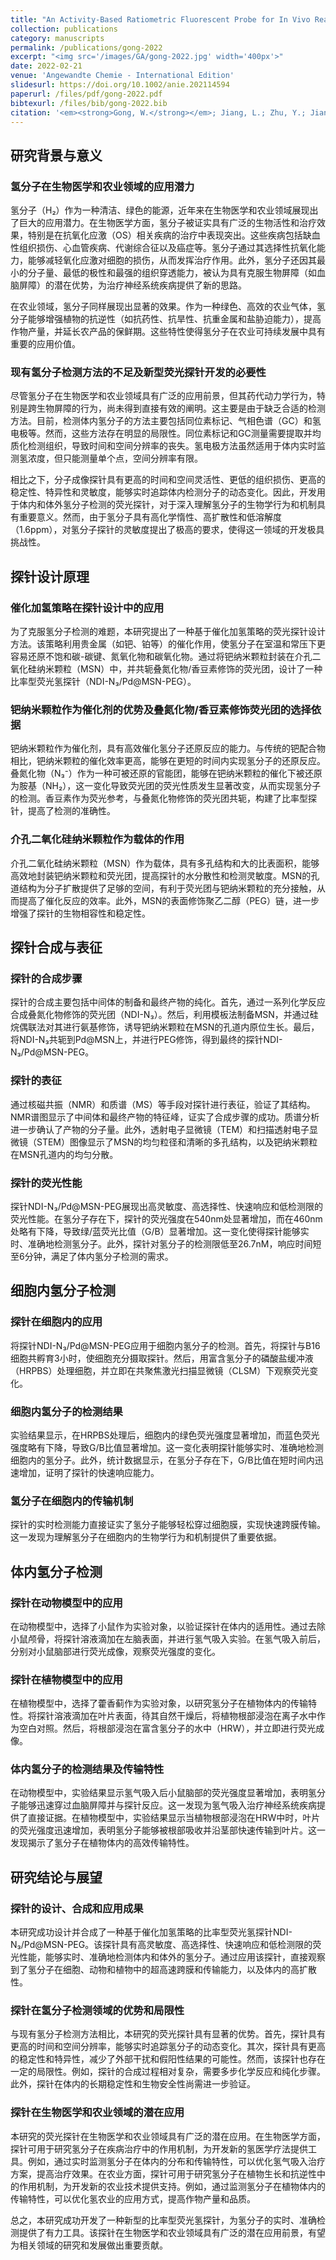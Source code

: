 ```yaml
---
title: "An Activity-Based Ratiometric Fluorescent Probe for In Vivo Real-Time Imaging of Hydrogen Molecules"
collection: publications
category: manuscripts
permalink: /publications/gong-2022
excerpt: "<img src='/images/GA/gong-2022.jpg' width='400px'>"
date: 2022-02-21
venue: 'Angewandte Chemie - International Edition'
slidesurl: https://doi.org/10.1002/anie.202114594
paperurl: /files/pdf/gong-2022.pdf
bibtexurl: /files/bib/gong-2022.bib
citation: '<em><strong>Gong, W.</strong></em>; Jiang, L.; Zhu, Y.; Jiang, M.; Chen, D.; Jin, Z.; Qin, S.; Yu, Z.; He, Q. An Activity‐Based Ratiometric Fluorescent Probe for In Vivo Real‐Time Imaging of Hydrogen Molecules. <em>Angew. Chem. Int. Ed.</em>, <strong>2022</strong>, <em>61</em> (9), e202114594. https://doi.org/10.1002/anie.202114594.'
---
```



## 研究背景与意义

### 氢分子在生物医学和农业领域的应用潜力

氢分子（H₂）作为一种清洁、绿色的能源，近年来在生物医学和农业领域展现出了巨大的应用潜力。在生物医学方面，氢分子被证实具有广泛的生物活性和治疗效果，特别是在抗氧化应激（OS）相关疾病的治疗中表现突出。这些疾病包括缺血性组织损伤、心血管疾病、代谢综合征以及癌症等。氢分子通过其选择性抗氧化能力，能够减轻氧化应激对细胞的损伤，从而发挥治疗作用。此外，氢分子还因其最小的分子量、最低的极性和最强的组织穿透能力，被认为具有克服生物屏障（如血脑屏障）的潜在优势，为治疗神经系统疾病提供了新的思路。

在农业领域，氢分子同样展现出显著的效果。作为一种绿色、高效的农业气体，氢分子能够增强植物的抗逆性（如抗药性、抗旱性、抗重金属和盐胁迫能力），提高作物产量，并延长农产品的保鲜期。这些特性使得氢分子在农业可持续发展中具有重要的应用价值。

### 现有氢分子检测方法的不足及新型荧光探针开发的必要性

尽管氢分子在生物医学和农业领域具有广泛的应用前景，但其药代动力学行为，特别是跨生物屏障的行为，尚未得到直接有效的阐明。这主要是由于缺乏合适的检测方法。目前，检测体内氢分子的方法主要包括同位素标记、气相色谱（GC）和氢电极等。然而，这些方法存在明显的局限性。同位素标记和GC测量需要提取并均质化检测组织，导致时间和空间分辨率的丧失。氢电极方法虽然适用于体内实时监测氢浓度，但只能测量单个点，空间分辨率有限。

相比之下，分子成像探针具有更高的时间和空间灵活性、更低的组织损伤、更高的稳定性、特异性和灵敏度，能够实时追踪体内检测分子的动态变化。因此，开发用于体内和体外氢分子检测的荧光探针，对于深入理解氢分子的生物学行为和机制具有重要意义。然而，由于氢分子具有高化学惰性、高扩散性和低溶解度（1.6ppm），对氢分子探针的灵敏度提出了极高的要求，使得这一领域的开发极具挑战性。

## 探针设计原理

### 催化加氢策略在探针设计中的应用

为了克服氢分子检测的难题，本研究提出了一种基于催化加氢策略的荧光探针设计方法。该策略利用贵金属（如钯、铂等）的催化作用，使氢分子在室温和常压下更容易还原不饱和碳-碳键、氮氧化物和碳氧化物。通过将钯纳米颗粒封装在介孔二氧化硅纳米颗粒（MSN）中，并共轭叠氮化物/香豆素修饰的荧光团，设计了一种比率型荧光氢探针（NDI-N₃/Pd@MSN-PEG）。

### 钯纳米颗粒作为催化剂的优势及叠氮化物/香豆素修饰荧光团的选择依据

钯纳米颗粒作为催化剂，具有高效催化氢分子还原反应的能力。与传统的钯配合物相比，钯纳米颗粒的催化效率更高，能够在更短的时间内实现氢分子的还原反应。叠氮化物（N₃⁻）作为一种可被还原的官能团，能够在钯纳米颗粒的催化下被还原为胺基（NH₂），这一变化导致荧光团的荧光性质发生显著改变，从而实现氢分子的检测。香豆素作为荧光参考，与叠氮化物修饰的荧光团共轭，构建了比率型探针，提高了检测的准确性。

### 介孔二氧化硅纳米颗粒作为载体的作用

介孔二氧化硅纳米颗粒（MSN）作为载体，具有多孔结构和大的比表面积，能够高效地封装钯纳米颗粒和荧光团，提高探针的水分散性和检测灵敏度。MSN的孔道结构为分子扩散提供了足够的空间，有利于荧光团与钯纳米颗粒的充分接触，从而提高了催化反应的效率。此外，MSN的表面修饰聚乙二醇（PEG）链，进一步增强了探针的生物相容性和稳定性。

## 探针合成与表征

### 探针的合成步骤

探针的合成主要包括中间体的制备和最终产物的纯化。首先，通过一系列化学反应合成叠氮化物修饰的荧光团（NDI-N₃）。然后，利用模板法制备MSN，并通过硅烷偶联法对其进行氨基修饰，诱导钯纳米颗粒在MSN的孔道内原位生长。最后，将NDI-N₃共轭到Pd@MSN上，并进行PEG修饰，得到最终的探针NDI-N₃/Pd@MSN-PEG。

### 探针的表征

通过核磁共振（NMR）和质谱（MS）等手段对探针进行表征，验证了其结构。NMR谱图显示了中间体和最终产物的特征峰，证实了合成步骤的成功。质谱分析进一步确认了产物的分子量。此外，透射电子显微镜（TEM）和扫描透射电子显微镜（STEM）图像显示了MSN的均匀粒径和清晰的多孔结构，以及钯纳米颗粒在MSN孔道内的均匀分散。

### 探针的荧光性能

探针NDI-N₃/Pd@MSN-PEG展现出高灵敏度、高选择性、快速响应和低检测限的荧光性能。在氢分子存在下，探针的荧光强度在540nm处显著增加，而在460nm处略有下降，导致绿/蓝荧光比值（G/B）显著增加。这一变化使得探针能够实时、准确地检测氢分子。此外，探针对氢分子的检测限低至26.7nM，响应时间短至6分钟，满足了体内氢分子检测的需求。

## 细胞内氢分子检测

### 探针在细胞内的应用

将探针NDI-N₃/Pd@MSN-PEG应用于细胞内氢分子的检测。首先，将探针与B16细胞共孵育3小时，使细胞充分摄取探针。然后，用富含氢分子的磷酸盐缓冲液（HRPBS）处理细胞，并立即在共聚焦激光扫描显微镜（CLSM）下观察荧光变化。

### 细胞内氢分子的检测结果

实验结果显示，在HRPBS处理后，细胞内的绿色荧光强度显著增加，而蓝色荧光强度略有下降，导致G/B比值显著增加。这一变化表明探针能够实时、准确地检测细胞内的氢分子。此外，统计数据显示，在氢分子存在下，G/B比值在短时间内迅速增加，证明了探针的快速响应能力。

### 氢分子在细胞内的传输机制

探针的实时检测能力直接证实了氢分子能够轻松穿过细胞膜，实现快速跨膜传输。这一发现为理解氢分子在细胞内的生物学行为和机制提供了重要依据。

## 体内氢分子检测

### 探针在动物模型中的应用

在动物模型中，选择了小鼠作为实验对象，以验证探针在体内的适用性。通过去除小鼠颅骨，将探针溶液滴加在左脑表面，并进行氢气吸入实验。在氢气吸入前后，分别对小鼠脑部进行荧光成像，观察荧光强度的变化。

### 探针在植物模型中的应用

在植物模型中，选择了藿香蓟作为实验对象，以研究氢分子在植物体内的传输特性。将探针溶液滴加在叶片表面，待其自然干燥后，将植物根部浸泡在离子水中作为空白对照。然后，将根部浸泡在富含氢分子的水中（HRW），并立即进行荧光成像。

### 体内氢分子的检测结果及传输特性

在动物模型中，实验结果显示氢气吸入后小鼠脑部的荧光强度显著增加，表明氢分子能够迅速穿过血脑屏障并与探针反应。这一发现为氢气吸入治疗神经系统疾病提供了直接证据。在植物模型中，实验结果显示当植物根部浸泡在HRW中时，叶片的荧光强度迅速增加，表明氢分子能够被根部吸收并沿茎部快速传输到叶片。这一发现揭示了氢分子在植物体内的高效传输特性。

## 研究结论与展望

### 探针的设计、合成和应用成果

本研究成功设计并合成了一种基于催化加氢策略的比率型荧光氢探针NDI-N₃/Pd@MSN-PEG。该探针具有高灵敏度、高选择性、快速响应和低检测限的荧光性能，能够实时、准确地检测体内和体外的氢分子。通过应用该探针，直接观察到了氢分子在细胞、动物和植物中的超高速跨膜和传输能力，以及体内的高扩散性。

### 探针在氢分子检测领域的优势和局限性

与现有氢分子检测方法相比，本研究的荧光探针具有显著的优势。首先，探针具有更高的时间和空间分辨率，能够实时追踪氢分子的动态变化。其次，探针具有更高的稳定性和特异性，减少了外部干扰和假阳性结果的可能性。然而，该探针也存在一定的局限性。例如，探针的合成过程相对复杂，需要多步化学反应和纯化步骤。此外，探针在体内的长期稳定性和生物安全性尚需进一步验证。

### 探针在生物医学和农业领域的潜在应用

本研究的荧光探针在生物医学和农业领域具有广泛的潜在应用。在生物医学方面，探针可用于研究氢分子在疾病治疗中的作用机制，为开发新的氢医学疗法提供工具。例如，通过实时监测氢分子在体内的分布和传输特性，可以优化氢气吸入治疗方案，提高治疗效果。在农业方面，探针可用于研究氢分子在植物生长和抗逆性中的作用机制，为开发新的农业技术提供支持。例如，通过监测氢分子在植物体内的传输特性，可以优化氢农业的应用方式，提高作物产量和品质。

总之，本研究成功开发了一种新型的比率型荧光氢探针，为氢分子的实时、准确检测提供了有力工具。该探针在生物医学和农业领域具有广泛的潜在应用前景，有望为相关领域的研究和发展做出重要贡献。